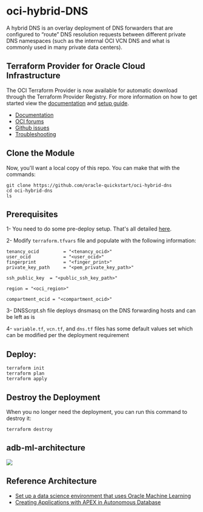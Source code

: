 # oci-hybrid-DNS

A hybrid DNS is an overlay deployment of DNS forwarders that are configured to “route” DNS resolution requests between different private DNS namespaces (such as the internal OCI VCN DNS and what is commonly used in many private data centers).

## Terraform Provider for Oracle Cloud Infrastructure
The OCI Terraform Provider is now available for automatic download through the Terraform Provider Registry. 
For more information on how to get started view the [documentation](https://www.terraform.io/docs/providers/oci/index.html) 
and [setup guide](https://www.terraform.io/docs/providers/oci/guides/version-3-upgrade.html).

* [Documentation](https://www.terraform.io/docs/providers/oci/index.html)
* [OCI forums](https://cloudcustomerconnect.oracle.com/resources/9c8fa8f96f/summary)
* [Github issues](https://github.com/terraform-providers/terraform-provider-oci/issues)
* [Troubleshooting](https://www.terraform.io/docs/providers/oci/guides/guides/troubleshooting.html)

## Clone the Module
Now, you'll want a local copy of this repo. You can make that with the commands:

    git clone https://github.com/oracle-quickstart/oci-hybrid-dns
    cd oci-hybrid-dns
    ls

## Prerequisites
1- You  need to do some pre-deploy setup. That's all detailed [here](https://github.com/cloud-partners/oci-prerequisites).

2- Modify `terraform.tfvars` file and populate with the following information:
```
tenancy_ocid         = "<tenancy_ocid>"
user_ocid            = "<user_ocid>"
fingerprint          = "<finger_print>"
private_key_path     = "<pem_private_key_path>"

ssh_public_key  = "<public_ssh_key_path>"

region = "<oci_region>"

compartment_ocid = "<compartment_ocid>"
```

3- DNSScrpt.sh file deploys dnsmasq on the DNS forwarding hosts and can be left as is

4- `variable.tf`, `vcn.tf`, and `dns.tf`  files has some default values set which can be modified per the deployment requirement

## Deploy:

    terraform init
    terraform plan
    terraform apply

## Destroy the Deployment
When you no longer need the deployment, you can run this command to destroy it:

    terraform destroy

## adb-ml-architecture

![](./images/adb-ml.PNG)


## Reference Architecture

- [Set up a data science environment that uses Oracle Machine Learning](https://docs.oracle.com/en/solutions/data-science-environment/index.html)
- [Creating Applications with APEX in Autonomous Database](https://docs.oracle.com/en/cloud/paas/autonomous-data-warehouse-cloud/user/application-express-autonomous-database.html)